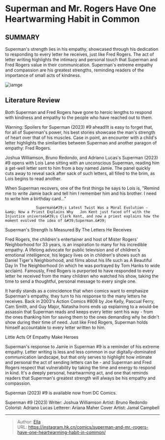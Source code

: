 # Superman and Mr. Rogers Have One Heartwarming Habit in Common


## SUMMARY 



  Superman&#39;s strength lies in his empathy, showcased through his dedication to responding to every letter he receives, just like Fred Rogers.   The act of letter writing highlights the intimacy and personal touch that Superman and Fred Rogers value in their communication.   Superman&#39;s extreme empathy and compassion are his greatest strengths, reminding readers of the importance of small acts of kindness.  

![iamge](https://static1.srcdn.com/wordpress/wp-content/uploads/2024/01/mr-rogers-and-superman.jpg)

## Literature Review

Both Superman and Fred Rogers have gone to heroic lengths to respond with kindness and empathy to the people who have reached out to them.




Warning: Spoilers for Superman (2023) #9 ahead!It is easy to forget that, for all of Superman&#39;s power, his best stories showcase the man&#39;s strength of heart over that of his muscles. Case in point, an encounter with a child&#39;s letter highlights the similarities between Superman and another paragon of empathy: Fred Rogers.




Joshua Williamson, Bruno Redondo, and Adriano Lucas&#39;s Superman (2023) #9 opens with Lois Lane sitting with an unconscious Superman, reading him a get-well letter sent to him from a boy named Jamie. The panel quickly cuts away to reveal sack after sack of such letters, all filled to the brim, as Lois begins to read another.



          

When Superman recovers, one of the first things he says to Lois is, &#34;Remind me to write Jamie back and tell him I remember him and his brother. I need to write him a birthday card...&#34;

                  Superman&#39;s Latest Twist Was a Moral Evolution - &amp; Now a Priest Explains Why   Jon Kent just faced off with the Injustice universe&#39;s Clark Kent, and now a priest explains how the moment evolved the idea of &#39;Superman.&#39;    





 Superman&#39;s Strength Is Measured By The Letters He Receives 
          

Fred Rogers, the children&#39;s entertainer and host of Mister Rogers&#39; Neighborhood for 33 years, is an inspiration to many for his incredible empathy. A lifelong advocate for public television and of children&#39;s emotional intelligence, his legacy lives on in children&#39;s shows such as Daniel Tiger&#39;s Neighborhood, and films about his life such as A Beautiful Day In The Neighborhood (in which he was portrayed by Tom Hanks to wide acclaim). Famously, Fred Rogers is purported to have responded to every letter he received from the many children who watched his show, taking the time to send a thoughtful, personal message to every single one.

It hardly stands as a coincidence that when comics want to emphasize Superman&#39;s empathy, they turn to his response to the many letters he receives. Back in 2003&#39;s Action Comics #808 by Joe Kelly, Pascual Ferry, Cam Smith, and Guy Major, Natasha Irons ends up explaining to a would-be assassin that Superman reads and keeps every letter sent his way - from the ones thanking him for saving them to the ones demanding why he didn&#39;t show during their time of need. Just like Fred Rogers, Superman holds himself accountable to every letter written to him.






 Little Acts Of Empathy Make Heroes 
          

Superman&#39;s response to Jamie in Superman #9 is a reminder of his extreme empathy. Letter writing is less and less common in our digitally-dominated communication landscape, but that only serves to highlight how intimate and personal the act of sending letters can be - and Superman and Fred Rogers respect that vulnerability by taking the time and energy to respond in kind. It&#39;s a deeply personal, heartwarming act, and one that reminds readers that Superman&#39;s greatest strength will always be his empathy and compassion.

Superman (2023) #9 is available now from DC Comics.

 Superman #9 (2023)                  Writer: Joshua Williamson   Artist: Bruno Redondo   Colorist: Adriano Lucas   Letterer: Ariana Maher   Cover Artist: Jamal Campbell      




---

> Author: [Ella](https://instagram.hk.cn/)  
> URL: https://instagram.hk.cn/comics/superman-and-mr.-rogers-have-one-heartwarming-habit-in-common/  

